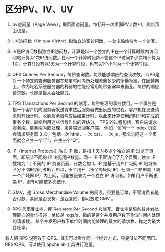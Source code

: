 

# 区分PV、IV、UV

1. pv访问量（Page View），即页面访问量，每打开一次页面PV计数+1，刷新页面也是。

2. UV访问数（Unique Visitor）指独立访客访问数，一台电脑终端为一个访客。

3. IV是IP访问数指独立IP访问数，计算是以一个独立的IP在一个计算时段内访问网站计算为1次IP访问数。在同一个计算时段内不管这个IP访问多少次均计算为1次。计算时段有以1天为一个计算时段，也有以1个小时为一个计算时段。

4. QPS
Queries Per Second，每秒查询数。每秒能够响应的查询次数。
QPS是对一个特定的查询服务器在规定时间内所处理流量多少的衡量标准，在因特网上，作为域名系统服务器的机器的性能经常用每秒查询率来衡量。每秒的响应请求数，也即是最大吞吐能力。

5. TPS
Transactions Per Second 的缩写，每秒处理的事务数目。一个事务是指一个客户机向服务器发送请求然后服务器做出反应的过程。客户机在发送请求时开始计时，收到服务器响应后结束计时，以此来计算使用的时间和完成的事务个数，最终利用这些信息作出的评估分。
TPS 的过程包括：客户端请求服务端、服务端内部处理、服务端返回客户端。
例如，访问一个 Index 页面会请求服务器 3 次，包括一次 html，一次 css，一次 js，那么访问这一个页面就会产生一个“T”，产生三个“Q”。


6. IP（Internet Protocol）独立 IP 数，是指 1 天内多少个独立的 IP 浏览了页面，即统计不同的 IP 浏览用户数量。同一 IP 不管访问了几个页面，独立 IP 数均为 1；不同的 IP 浏览页面，计数会加 1。IP 是基于用户广域网 IP 地址来区分不同的访问者的，所以，多个用户（多个局域网 IP）在同一个路由器（同一个广域网 IP）内上网，可能被记录为一个独立 IP 访问者。如果用户不断更换 IP，则有可能被多次统计。

7. GMV，是 Gross Merchandise Volume 的简称。只要是订单，不管消费者是否付款、卖家是否发货、是否退货，都可放进 GMV 。

8. RPS 代表吞吐率，即 Requests Per Second 的缩写。吞吐率是服务器并发处理能力的量化描述，单位是 reqs/s，指的是某个并发用户数下单位时间内处理的请求数。
某个并发用户数下单位时间内能处理的最大的请求数，称之为最大吞吐率。

有人把 RPS 说等效于 QPS。其实可以看作同一个统计方式，只是叫法不同而已。RPS/QPS，可以使用 apche ab 工具进行测量。